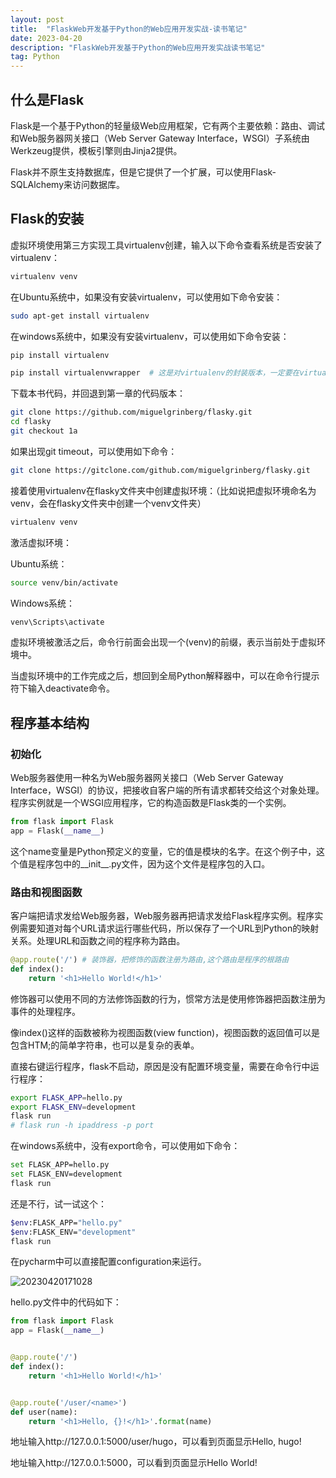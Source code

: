 ```yaml
---
layout: post
title:  "FlaskWeb开发基于Python的Web应用开发实战-读书笔记"
date: 2023-04-20
description: "FlaskWeb开发基于Python的Web应用开发实战读书笔记"
tag: Python
---
```

## 什么是Flask

Flask是一个基于Python的轻量级Web应用框架，它有两个主要依赖：路由、调试和Web服务器网关接口（Web Server Gateway Interface，WSGI）子系统由Werkzeug提供，模板引擎则由Jinja2提供。

Flask并不原生支持数据库，但是它提供了一个扩展，可以使用Flask-SQLAlchemy来访问数据库。

## Flask的安装

虚拟环境使用第三方实现工具virtualenv创建，输入以下命令查看系统是否安装了virtualenv：

```bash
virtualenv venv
```

在Ubuntu系统中，如果没有安装virtualenv，可以使用如下命令安装：

```bash
sudo apt-get install virtualenv
```

在windows系统中，如果没有安装virtualenv，可以使用如下命令安装：

```bash
pip install virtualenv

pip install virtualenvwrapper  # 这是对virtualenv的封装版本，一定要在virtualenv后安装 
```

下载本书代码，并回退到第一章的代码版本：

```bash
git clone https://github.com/miguelgrinberg/flasky.git
cd flasky
git checkout 1a
```

如果出现git timeout，可以使用如下命令：

```bash
git clone https://gitclone.com/github.com/miguelgrinberg/flasky.git
```

接着使用virtualenv在flasky文件夹中创建虚拟环境：（比如说把虚拟环境命名为venv，会在flasky文件夹中创建一个venv文件夹）

```bash
virtualenv venv
```

激活虚拟环境：

Ubuntu系统：

```bash
source venv/bin/activate
```

Windows系统：

```bash
venv\Scripts\activate
```

虚拟环境被激活之后，命令行前面会出现一个(venv)的前缀，表示当前处于虚拟环境中。

当虚拟环境中的工作完成之后，想回到全局Python解释器中，可以在命令行提示符下输入deactivate命令。

## 程序基本结构

### 初始化

Web服务器使用一种名为Web服务器网关接口（Web Server Gateway Interface，WSGI）的协议，把接收自客户端的所有请求都转交给这个对象处理。程序实例就是一个WSGI应用程序，它的构造函数是Flask类的一个实例。

```python
from flask import Flask
app = Flask(__name__)
```

这个name变量是Python预定义的变量，它的值是模块的名字。在这个例子中，这个值是程序包中的__init__.py文件，因为这个文件是程序包的入口。

### 路由和视图函数

客户端把请求发给Web服务器，Web服务器再把请求发给Flask程序实例。程序实例需要知道对每个URL请求运行哪些代码，所以保存了一个URL到Python的映射关系。处理URL和函数之间的程序称为路由。

```python
@app.route('/') # 装饰器，把修饰的函数注册为路由,这个路由是程序的根路由
def index():
    return '<h1>Hello World!</h1>'
```

修饰器可以使用不同的方法修饰函数的行为，惯常方法是使用修饰器把函数注册为事件的处理程序。

像index()这样的函数被称为视图函数(view function)，视图函数的返回值可以是包含HTM;的简单字符串，也可以是复杂的表单。

直接右键运行程序，flask不启动，原因是没有配置环境变量，需要在命令行中运行程序：

```bash
export FLASK_APP=hello.py
export FLASK_ENV=development
flask run
# flask run -h ipaddress -p port
```

在windows系统中，没有export命令，可以使用如下命令：

```bash
set FLASK_APP=hello.py
set FLASK_ENV=development
flask run
```

还是不行，试一试这个：

```bash
$env:FLASK_APP="hello.py"
$env:FLASK_ENV="development"
flask run
```

在pycharm中可以直接配置configuration来运行。

![20230420171028](https://cdn.jsdelivr.net/gh/ChanJeunlam/PicgoBed/blogs/pictures/20230420171028.png)

hello.py文件中的代码如下：

```python
from flask import Flask
app = Flask(__name__)


@app.route('/')
def index():
    return '<h1>Hello World!</h1>'


@app.route('/user/<name>')
def user(name):
    return '<h1>Hello, {}!</h1>'.format(name)
```

地址输入http://127.0.0.1:5000/user/hugo，可以看到页面显示Hello, hugo!

地址输入http://127.0.0.1:5000，可以看到页面显示Hello World!
